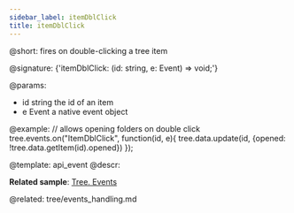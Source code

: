 ```yaml
---
sidebar_label: itemDblClick
title: itemDblClick
---          
```


@short: fires on double-clicking a tree item

@signature: {'itemDblClick: (id: string, e: Event) => void;'}

@params:
- id	string		the id of an item
- e		Event		a native event object

@example:
// allows opening folders on double click
tree.events.on("ItemDblClick", function(id, e){
	tree.data.update(id, {opened: !tree.data.getItem(id).opened})
});


@template: api_event
@descr:

**Related sample**: [Tree. Events](https://snippet.dhtmlx.com/vux1ye9g)

@related: tree/events_handling.md
